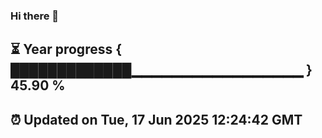 ### Hi there 👋
⏳ Year progress { █████████████▁▁▁▁▁▁▁▁▁▁▁▁▁▁▁▁▁ } 45.90 %
---
⏰ Updated on Tue, 17 Jun 2025 12:24:42 GMT
---
